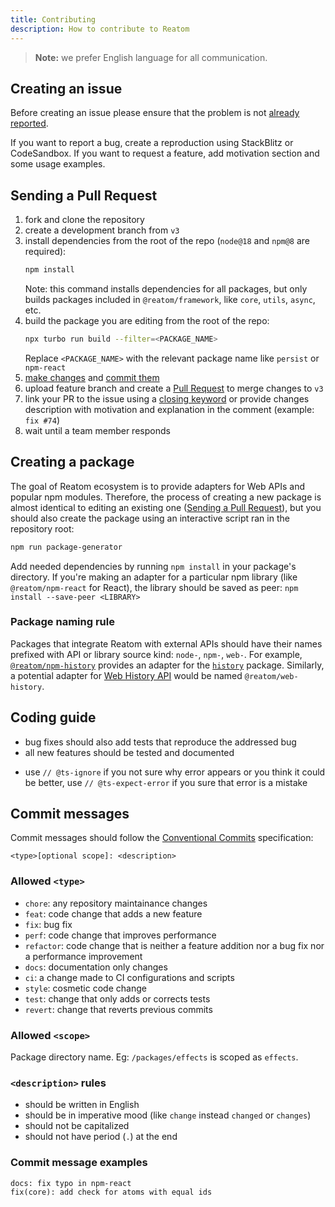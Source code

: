 ```yaml
---
title: Contributing
description: How to contribute to Reatom
---
```


> **Note:** we prefer English language for all communication.

## Creating an issue

Before creating an issue please ensure that the problem is not [already reported](https://github.com/artalar/reatom/issues).

If you want to report a bug, create a reproduction using StackBlitz or CodeSandbox. If you want to request a feature, add motivation section and some usage examples.

## Sending a Pull Request

1. fork and clone the repository
2. create a development branch from `v3`
3. install dependencies from the root of the repo (`node@18` and `npm@8` are required):
   ```sh
   npm install
   ```
   Note: this command installs dependencies for all packages, but only builds packages included in `@reatom/framework`, like `core`, `utils`, `async`, etc.
4. build the package you are editing from the root of the repo:
   ```sh
   npx turbo run build --filter=<PACKAGE_NAME>
   ```
   Replace `<PACKAGE_NAME>` with the relevant package name like `persist` or `npm-react`
5. [make changes](#coding-guide) and [commit them](#commit-messages)
6. upload feature branch and create a [Pull Request](https://github.com/artalar/reatom/compare) to merge changes to `v3`
7. link your PR to the issue using a [closing keyword](https://help.github.com/en/articles/closing-issues-using-keywords) or provide changes description with motivation and explanation in the comment (example: `fix #74`)
8. wait until a team member responds

## Creating a package

The goal of Reatom ecosystem is to provide adapters for Web APIs and popular npm modules. Therefore, the process of creating a new package is almost identical to editing an existing one ([Sending a Pull Request](#sending-a-pull-request)), but you should also create the package using an interactive script ran in the repository root:

```sh
npm run package-generator
```

Add needed dependencies by running `npm install` in your package's directory. If you're making an adapter for a particular npm library (like `@reatom/npm-react` for React), the library should be saved as peer: `npm install --save-peer <LIBRARY>`

<!-- ??? -->
<!-- To add dependencies, add them manually to the `package.json` of the new package and install them from the root of the repo. -->

### Package naming rule

Packages that integrate Reatom with external APIs should have their names prefixed with API or library source kind: `node-`, `npm-`, `web-`. For example, [`@reatom/npm-history`](https://reatom.dev/package/npm-history) provides an adapter for the [`history`](https://npmjs.com/history) package. Similarly, a potential adapter for [Web History API](https://developer.mozilla.org/en-US/docs/Web/API/History_API) would be named `@reatom/web-history`.

## Coding guide

- bug fixes should also add tests that reproduce the addressed bug
- all new features should be tested and documented
<!-- - always use `@ts-expect-error` instead of `@ts-ignore` -->
- use `// @ts-ignore` if you not sure why error appears or you think it could be better, use `// @ts-expect-error` if you sure that error is a mistake <!-- ??? -->

## Commit messages

Commit messages should follow the [Conventional Commits](https://conventionalcommits.org) specification:

```
<type>[optional scope]: <description>
```

### Allowed `<type>`

- `chore`: any repository maintainance changes
- `feat`: code change that adds a new feature
- `fix`: bug fix
- `perf`: code change that improves performance
- `refactor`: code change that is neither a feature addition nor a bug fix nor a performance improvement
- `docs`: documentation only changes
- `ci`: a change made to CI configurations and scripts
- `style`: cosmetic code change
- `test`: change that only adds or corrects tests
- `revert`: change that reverts previous commits

### Allowed `<scope>`

Package directory name. Eg: `/packages/effects` is scoped as `effects`.

### `<description>` rules

- should be written in English
- should be in imperative mood (like `change` instead `changed` or `changes`)
- should not be capitalized
- should not have period (`.`) at the end

### Commit message examples

```
docs: fix typo in npm-react
fix(core): add check for atoms with equal ids
```
